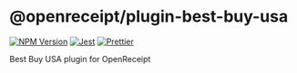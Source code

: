 # @openreceipt/plugin-best-buy-usa

[![NPM Version][icon-npm]][link-npm]
[![Jest][icon-jest]][link-jest]
[![Prettier][icon-prettier]][link-prettier]

Best Buy USA plugin for OpenReceipt

[icon-npm]: https://img.shields.io/npm/v/@openreceipt/plugin-best-buy-usa.svg?longCache=true&style=flat-square
[link-npm]: https://www.npmjs.com/package/@openreceipt/plugin-best-buy-usa

[icon-jest]: https://img.shields.io/badge/tested_with-jest-99424f.svg?longCache=true&style=flat-square
[link-jest]: https://jestjs.io/

[icon-prettier]: https://img.shields.io/badge/code_style-prettier-ff69b4.svg?longCache=true&style=flat-square
[link-prettier]: https://prettier.io/
